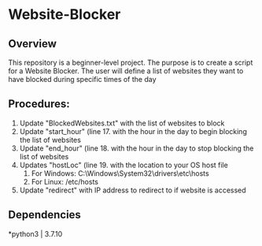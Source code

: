 # Website-Blocker
## Overview
This repository is a beginner-level project. The purpose is to create a script for a Website Blocker. The user will define a list of websites they want to have blocked during 
specific times of the day

## Procedures:
1. Update "BlockedWebsites.txt" with the list of websites to block
2. Update "start_hour" (line 17. with the hour in the day to begin blocking the list of websites
3. Update "end_hour" (line 18. with the hour in the day to stop blocking the list of websites
4. Updates "hostLoc" (line 19. with the location to your OS host file
	1. For Windows: C:\Windows\System32\drivers\etc\hosts
	2. For Linux: /etc/hosts
5. Update "redirect" with IP address to redirect to if website is accessed

## Dependencies
*python3 | 3.7.10

